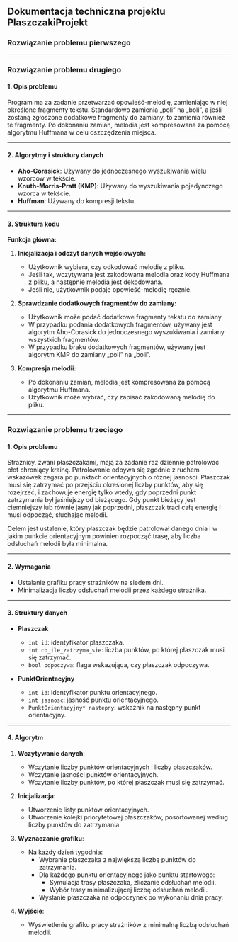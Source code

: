 ## Dokumentacja techniczna projektu PlaszczakiProjekt

### Rozwiązanie problemu pierwszego

---





### Rozwiązanie problemu drugiego

#### 1. Opis problemu

Program ma za zadanie przetwarzać opowieść-melodię, zamieniając w niej określone fragmenty tekstu. Standardowo zamienia „poli” na „boli”, a jeśli zostaną zgłoszone dodatkowe fragmenty do zamiany, to zamienia również te fragmenty. Po dokonaniu zamian, melodia jest kompresowana za pomocą algorytmu Huffmana w celu oszczędzenia miejsca.

---

#### 2. Algorytmy i struktury danych

- **Aho-Corasick**: Używany do jednoczesnego wyszukiwania wielu wzorców w tekście.
- **Knuth-Morris-Pratt (KMP)**: Używany do wyszukiwania pojedynczego wzorca w tekście.
- **Huffman**: Używany do kompresji tekstu.

---

#### 3. Struktura kodu


**Funkcja główna:**

1. **Inicjalizacja i odczyt danych wejściowych:**
   - Użytkownik wybiera, czy odkodować melodię z pliku.
   - Jeśli tak, wczytywana jest zakodowana melodia oraz kody Huffmana z pliku, a następnie melodia jest dekodowana.
   - Jeśli nie, użytkownik podaje opowieść-melodię ręcznie.

2. **Sprawdzanie dodatkowych fragmentów do zamiany:**
   - Użytkownik może podać dodatkowe fragmenty tekstu do zamiany.
   - W przypadku podania dodatkowych fragmentów, używany jest algorytm Aho-Corasick do jednoczesnego wyszukiwania i zamiany wszystkich fragmentów.
   - W przypadku braku dodatkowych fragmentów, używany jest algorytm KMP do zamiany „poli” na „boli”.

3. **Kompresja melodii:**
   - Po dokonaniu zamian, melodia jest kompresowana za pomocą algorytmu Huffmana.
   - Użytkownik może wybrać, czy zapisać zakodowaną melodię do pliku.


---





### Rozwiązanie problemu trzeciego

#### 1. Opis problemu

Strażnicy, zwani płaszczakami, mają za zadanie raz dziennie patrolować płot chroniący krainę.
Patrolowanie odbywa się zgodnie z ruchem wskazówek zegara po punktach orientacyjnych o różnej jasności.
Płaszczak musi się zatrzymać po przejściu określonej liczby punktów, aby się rozejrzeć, i zachowuje energię tylko wtedy, gdy poprzedni punkt zatrzymania był jaśniejszy od bieżącego.
Gdy punkt bieżący jest ciemniejszy lub równie jasny jak poprzedni, płaszczak traci całą energię i musi odpocząć, słuchając melodii.

Celem jest ustalenie, który płaszczak będzie patrolował danego dnia i w jakim punkcie orientacyjnym powinien rozpocząć trasę, aby liczba odsłuchań melodii była minimalna.

---

#### 2. Wymagania

- Ustalanie grafiku pracy strażników na siedem dni.
- Minimalizacja liczby odsłuchań melodii przez każdego strażnika.

---

#### 3. Struktury danych

- **Plaszczak**
  - `int id`: identyfikator płaszczaka.
  - `int co_ile_zatrzyma_sie`: liczba punktów, po której płaszczak musi się zatrzymać.
  - `bool odpoczywa`: flaga wskazująca, czy płaszczak odpoczywa.

- **PunktOrientacyjny**
  - `int id`: identyfikator punktu orientacyjnego.
  - `int jasnosc`: jasność punktu orientacyjnego.
  - `PunktOrientacyjny* nastepny`: wskaźnik na następny punkt orientacyjny.

---

#### 4. Algorytm

1. **Wczytywanie danych**:
   - Wczytanie liczby punktów orientacyjnych i liczby płaszczaków.
   - Wczytanie jasności punktów orientacyjnych.
   - Wczytanie liczby punktów, po której płaszczak musi się zatrzymać.

2. **Inicjalizacja**:
   - Utworzenie listy punktów orientacyjnych.
   - Utworzenie kolejki priorytetowej płaszczaków, posortowanej według liczby punktów do zatrzymania.

3. **Wyznaczanie grafiku**:
   - Na każdy dzień tygodnia:
     - Wybranie płaszczaka z największą liczbą punktów do zatrzymania.
     - Dla każdego punktu orientacyjnego jako punktu startowego:
       - Symulacja trasy płaszczaka, zliczanie odsłuchań melodii.
       - Wybór trasy minimalizującej liczbę odsłuchań melodii.
     - Wysłanie płaszczaka na odpoczynek po wykonaniu dnia pracy.

4. **Wyjście**:
   - Wyświetlenie grafiku pracy strażników z minimalną liczbą odsłuchań melodii.

